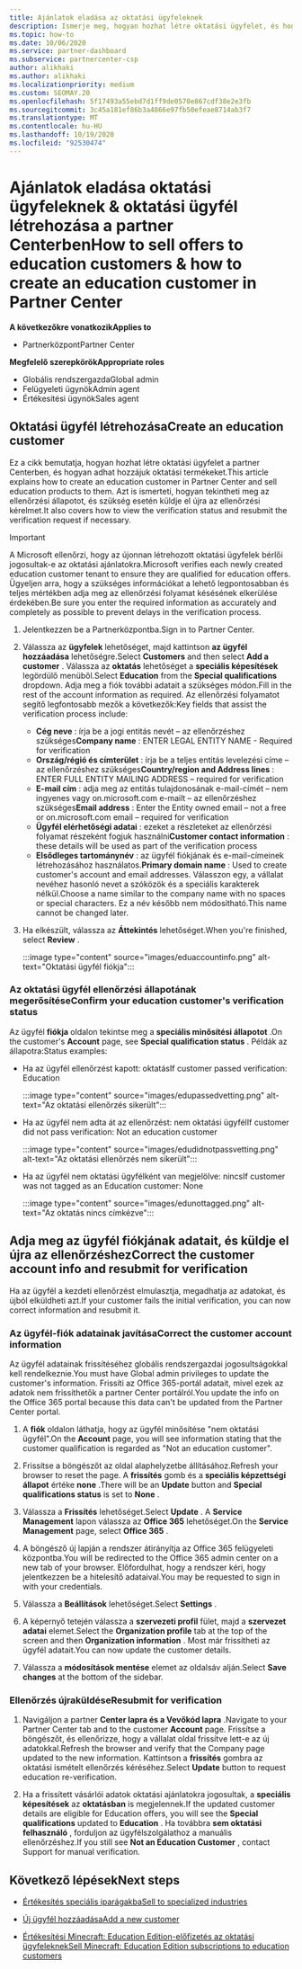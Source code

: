 ```yaml
---
title: Ajánlatok eladása az oktatási ügyfeleknek
description: Ismerje meg, hogyan hozhat létre oktatási ügyfelet, és hogyan adhat hozzájuk ajánlatokat a partner Centerben. Magában foglalja az oktatási ügyfél ellenőrzési állapotának megerősítését.
ms.topic: how-to
ms.date: 10/06/2020
ms.service: partner-dashboard
ms.subservice: partnercenter-csp
author: alikhaki
ms.author: alikhaki
ms.localizationpriority: medium
ms.custom: SEOMAY.20
ms.openlocfilehash: 5f17493a55ebd7d1ff9de0570e867cdf38e2e3fb
ms.sourcegitcommit: 3c45a181ef86b3a4866e97fb50efeae8714ab3f7
ms.translationtype: MT
ms.contentlocale: hu-HU
ms.lasthandoff: 10/19/2020
ms.locfileid: "92530474"
---
```

# <a name="how-to-sell-offers-to-education-customers--how-to-create-an-education-customer-in-partner-center"></a><span data-ttu-id="d1f01-104">Ajánlatok eladása oktatási ügyfeleknek & oktatási ügyfél létrehozása a partner Centerben</span><span class="sxs-lookup"><span data-stu-id="d1f01-104">How to sell offers to education customers & how to create an education customer in Partner Center</span></span>

<span data-ttu-id="d1f01-105">**A következőkre vonatkozik**</span><span class="sxs-lookup"><span data-stu-id="d1f01-105">**Applies to**</span></span>

- <span data-ttu-id="d1f01-106">Partnerközpont</span><span class="sxs-lookup"><span data-stu-id="d1f01-106">Partner Center</span></span>

<span data-ttu-id="d1f01-107">**Megfelelő szerepkörök**</span><span class="sxs-lookup"><span data-stu-id="d1f01-107">**Appropriate roles**</span></span>

- <span data-ttu-id="d1f01-108">Globális rendszergazda</span><span class="sxs-lookup"><span data-stu-id="d1f01-108">Global admin</span></span>
- <span data-ttu-id="d1f01-109">Felügyeleti ügynök</span><span class="sxs-lookup"><span data-stu-id="d1f01-109">Admin agent</span></span>
- <span data-ttu-id="d1f01-110">Értékesítési ügynök</span><span class="sxs-lookup"><span data-stu-id="d1f01-110">Sales agent</span></span>

## <a name="create-an-education-customer"></a><span data-ttu-id="d1f01-111">Oktatási ügyfél létrehozása</span><span class="sxs-lookup"><span data-stu-id="d1f01-111">Create an education customer</span></span>

<span data-ttu-id="d1f01-112">Ez a cikk bemutatja, hogyan hozhat létre oktatási ügyfelet a partner Centerben, és hogyan adhat hozzájuk oktatási termékeket.</span><span class="sxs-lookup"><span data-stu-id="d1f01-112">This article explains how to create an education customer in Partner Center and sell education products to them.</span></span> <span data-ttu-id="d1f01-113">Azt is ismerteti, hogyan tekintheti meg az ellenőrzési állapotot, és szükség esetén küldje el újra az ellenőrzési kérelmet.</span><span class="sxs-lookup"><span data-stu-id="d1f01-113">It also covers how to view the verification status and resubmit the verification request if necessary.</span></span>

> [!IMPORTANT]
> <span data-ttu-id="d1f01-114">A Microsoft ellenőrzi, hogy az újonnan létrehozott oktatási ügyfelek bérlői jogosultak-e az oktatási ajánlatokra.</span><span class="sxs-lookup"><span data-stu-id="d1f01-114">Microsoft verifies each newly created education customer tenant to ensure they are qualified for education offers.</span></span>  <span data-ttu-id="d1f01-115">Ügyeljen arra, hogy a szükséges információkat a lehető legpontosabban és teljes mértékben adja meg az ellenőrzési folyamat késésének elkerülése érdekében.</span><span class="sxs-lookup"><span data-stu-id="d1f01-115">Be sure you enter the required information as accurately and completely as possible to prevent delays in the verification process.</span></span>

1. <span data-ttu-id="d1f01-116">Jelentkezzen be a Partnerközpontba.</span><span class="sxs-lookup"><span data-stu-id="d1f01-116">Sign in to Partner Center.</span></span>

2. <span data-ttu-id="d1f01-117">Válassza az **ügyfelek** lehetőséget, majd kattintson **az ügyfél hozzáadása** lehetőségre.</span><span class="sxs-lookup"><span data-stu-id="d1f01-117">Select **Customers** and then select **Add a customer** .</span></span> <span data-ttu-id="d1f01-118">Válassza az **oktatás** lehetőséget a **speciális képesítések** legördülő menüből.</span><span class="sxs-lookup"><span data-stu-id="d1f01-118">Select **Education** from the **Special qualifications** dropdown.</span></span>  <span data-ttu-id="d1f01-119">Adja meg a fiók további adatait a szükséges módon.</span><span class="sxs-lookup"><span data-stu-id="d1f01-119">Fill in the rest of the account information as required.</span></span>  <span data-ttu-id="d1f01-120">Az ellenőrzési folyamatot segítő legfontosabb mezők a következők:</span><span class="sxs-lookup"><span data-stu-id="d1f01-120">Key fields that assist the verification process include:</span></span>

   - <span data-ttu-id="d1f01-121">**Cég neve** : írja be a jogi entitás nevét – az ellenőrzéshez szükséges</span><span class="sxs-lookup"><span data-stu-id="d1f01-121">**Company name** : ENTER LEGAL ENTITY NAME - Required for verification</span></span>
   - <span data-ttu-id="d1f01-122">**Ország/régió és címterület** : írja be a teljes entitás levelezési címe – az ellenőrzéshez szükséges</span><span class="sxs-lookup"><span data-stu-id="d1f01-122">**Country/region and Address lines** : ENTER FULL ENTITY MAILING ADDRESS – required for verification</span></span>
   - <span data-ttu-id="d1f01-123">**E-mail cím** : adja meg az entitás tulajdonosának e-mail-címét – nem ingyenes vagy on.microsoft.com e-mailt – az ellenőrzéshez szükséges</span><span class="sxs-lookup"><span data-stu-id="d1f01-123">**Email address** :  Enter the Entity owned email – not a free or on.microsoft.com email – required for verification</span></span>
   - <span data-ttu-id="d1f01-124">**Ügyfél elérhetőségi adatai** : ezeket a részleteket az ellenőrzési folyamat részeként fogjuk használni</span><span class="sxs-lookup"><span data-stu-id="d1f01-124">**Customer contact information** : these details will be used as part of the verification process</span></span>
   - <span data-ttu-id="d1f01-125">**Elsődleges tartománynév** : az ügyfél fiókjának és e-mail-címeinek létrehozásához használatos.</span><span class="sxs-lookup"><span data-stu-id="d1f01-125">**Primary domain name** :  Used to create customer's account and email addresses.</span></span>  <span data-ttu-id="d1f01-126">Válasszon egy, a vállalat nevéhez hasonló nevet a szóközök és a speciális karakterek nélkül.</span><span class="sxs-lookup"><span data-stu-id="d1f01-126">Choose a name similar to the company name with no spaces or special characters.</span></span>  <span data-ttu-id="d1f01-127">Ez a név később nem módosítható.</span><span class="sxs-lookup"><span data-stu-id="d1f01-127">This name cannot be changed later.</span></span>

3. <span data-ttu-id="d1f01-128">Ha elkészült, válassza az **Áttekintés** lehetőséget.</span><span class="sxs-lookup"><span data-stu-id="d1f01-128">When you're finished, select **Review** .</span></span>

   :::image type="content" source="images/eduaccountinfo.png" alt-text="Oktatási ügyfél fiókja":::

### <a name="confirm-your-education-customers-verification-status"></a><span data-ttu-id="d1f01-130">Az oktatási ügyfél ellenőrzési állapotának megerősítése</span><span class="sxs-lookup"><span data-stu-id="d1f01-130">Confirm your education customer's verification status</span></span>

<span data-ttu-id="d1f01-131">Az ügyfél **fiókja** oldalon tekintse meg a **speciális minősítési állapotot** .</span><span class="sxs-lookup"><span data-stu-id="d1f01-131">On the customer's **Account** page, see **Special qualification status** .</span></span>
<span data-ttu-id="d1f01-132">Példák az állapotra:</span><span class="sxs-lookup"><span data-stu-id="d1f01-132">Status examples:</span></span>

- <span data-ttu-id="d1f01-133">Ha az ügyfél ellenőrzést kapott: oktatás</span><span class="sxs-lookup"><span data-stu-id="d1f01-133">If customer passed verification:  Education</span></span>

   :::image type="content" source="images/edupassedvetting.png" alt-text="Az oktatási ellenőrzés sikerült":::

- <span data-ttu-id="d1f01-135">Ha az ügyfél nem adta át az ellenőrzést: nem oktatási ügyfél</span><span class="sxs-lookup"><span data-stu-id="d1f01-135">If customer did not pass verification:  Not an education customer</span></span>

   :::image type="content" source="images/edudidnotpassvetting.png" alt-text="Az oktatási ellenőrzés nem sikerült":::

- <span data-ttu-id="d1f01-137">Ha az ügyfél nem oktatási ügyfélként van megjelölve: nincs</span><span class="sxs-lookup"><span data-stu-id="d1f01-137">If customer was not tagged as an Education customer:  None</span></span>

   :::image type="content" source="images/edunottagged.png" alt-text="Az oktatás nincs címkézve":::

## <a name="correct-the-customer-account-info-and-resubmit-for-verification"></a><span data-ttu-id="d1f01-139">Adja meg az ügyfél fiókjának adatait, és küldje el újra az ellenőrzéshez</span><span class="sxs-lookup"><span data-stu-id="d1f01-139">Correct the customer account info and resubmit for verification</span></span>

<span data-ttu-id="d1f01-140">Ha az ügyfél a kezdeti ellenőrzést elmulasztja, megadhatja az adatokat, és újból elküldheti azt.</span><span class="sxs-lookup"><span data-stu-id="d1f01-140">If your customer fails the initial verification, you can now correct information and resubmit it.</span></span>

### <a name="correct-the-customer-account-information"></a><span data-ttu-id="d1f01-141">Az ügyfél-fiók adatainak javítása</span><span class="sxs-lookup"><span data-stu-id="d1f01-141">Correct the customer account information</span></span>

<span data-ttu-id="d1f01-142">Az ügyfél adatainak frissítéséhez globális rendszergazdai jogosultságokkal kell rendelkeznie.</span><span class="sxs-lookup"><span data-stu-id="d1f01-142">You must have Global admin privileges to update the customer's information.</span></span> <span data-ttu-id="d1f01-143">Frissíti az Office 365-portál adatait, mivel ezek az adatok nem frissíthetők a partner Center portálról.</span><span class="sxs-lookup"><span data-stu-id="d1f01-143">You update the info on the Office 365 portal because this data can't be updated from the Partner Center portal.</span></span>

1. <span data-ttu-id="d1f01-144">A **fiók** oldalon láthatja, hogy az ügyfél minősítése "nem oktatási ügyfél".</span><span class="sxs-lookup"><span data-stu-id="d1f01-144">On the **Account** page, you will see information stating that the customer qualification is regarded as "Not an education customer".</span></span>

2. <span data-ttu-id="d1f01-145">Frissítse a böngészőt az oldal alaphelyzetbe állításához.</span><span class="sxs-lookup"><span data-stu-id="d1f01-145">Refresh your browser to reset the page.</span></span> <span data-ttu-id="d1f01-146">A **frissítés** gomb és a **speciális képzettségi állapot** értéke **none** .</span><span class="sxs-lookup"><span data-stu-id="d1f01-146">There will be an **Update** button and **Special qualifications status** is set to **None** .</span></span>

3. <span data-ttu-id="d1f01-147">Válassza a **Frissítés** lehetőséget.</span><span class="sxs-lookup"><span data-stu-id="d1f01-147">Select **Update** .</span></span> <span data-ttu-id="d1f01-148">A **Service Management** lapon válassza az **Office 365** lehetőséget.</span><span class="sxs-lookup"><span data-stu-id="d1f01-148">On the **Service Management** page, select **Office 365** .</span></span>

4. <span data-ttu-id="d1f01-149">A böngésző új lapján a rendszer átirányítja az Office 365 felügyeleti központba.</span><span class="sxs-lookup"><span data-stu-id="d1f01-149">You will be redirected to the Office 365 admin center on a new tab of your browser.</span></span> <span data-ttu-id="d1f01-150">Előfordulhat, hogy a rendszer kéri, hogy jelentkezzen be a hitelesítő adataival.</span><span class="sxs-lookup"><span data-stu-id="d1f01-150">You may be requested to sign in with your credentials.</span></span>

5. <span data-ttu-id="d1f01-151">Válassza a **Beállítások** lehetőséget.</span><span class="sxs-lookup"><span data-stu-id="d1f01-151">Select **Settings** .</span></span>

6. <span data-ttu-id="d1f01-152">A képernyő tetején válassza a **szervezeti profil** fület, majd a **szervezet adatai** elemet.</span><span class="sxs-lookup"><span data-stu-id="d1f01-152">Select the **Organization profile** tab at the top of the screen and then **Organization information** .</span></span> <span data-ttu-id="d1f01-153">Most már frissítheti az ügyfél adatait.</span><span class="sxs-lookup"><span data-stu-id="d1f01-153">You can now update the customer details.</span></span>

7. <span data-ttu-id="d1f01-154">Válassza a **módosítások mentése** elemet az oldalsáv alján.</span><span class="sxs-lookup"><span data-stu-id="d1f01-154">Select **Save changes** at the bottom of the sidebar.</span></span>  

### <a name="resubmit-for-verification"></a><span data-ttu-id="d1f01-155">Ellenőrzés újraküldése</span><span class="sxs-lookup"><span data-stu-id="d1f01-155">Resubmit for verification</span></span>

1. <span data-ttu-id="d1f01-156">Navigáljon a partner **Center lapra és a Vevőkód lapra** .</span><span class="sxs-lookup"><span data-stu-id="d1f01-156">Navigate to your Partner Center tab and to the customer **Account** page.</span></span> <span data-ttu-id="d1f01-157">Frissítse a böngészőt, és ellenőrizze, hogy a vállalat oldal frissítve lett-e az új adatokkal.</span><span class="sxs-lookup"><span data-stu-id="d1f01-157">Refresh the browser and verify that the Company page updated to the new information.</span></span> <span data-ttu-id="d1f01-158">Kattintson a **frissítés** gombra az oktatási ismételt ellenőrzés kéréséhez.</span><span class="sxs-lookup"><span data-stu-id="d1f01-158">Select **Update** button to request education re-verification.</span></span>

2. <span data-ttu-id="d1f01-159">Ha a frissített vásárlói adatok oktatási ajánlatokra jogosultak, a **speciális képesítések** az **oktatásban** is megjelennek.</span><span class="sxs-lookup"><span data-stu-id="d1f01-159">If the updated customer details are eligible for Education offers, you will see the **Special qualifications** updated to **Education** .</span></span> <span data-ttu-id="d1f01-160">Ha továbbra **sem oktatási felhasználó** , forduljon az ügyfélszolgálathoz a manuális ellenőrzéshez.</span><span class="sxs-lookup"><span data-stu-id="d1f01-160">If you still see **Not an Education Customer** , contact Support for manual verification.</span></span>

## <a name="next-steps"></a><span data-ttu-id="d1f01-161">Következő lépések</span><span class="sxs-lookup"><span data-stu-id="d1f01-161">Next steps</span></span>

- [<span data-ttu-id="d1f01-162">Értékesítés speciális iparágakba</span><span class="sxs-lookup"><span data-stu-id="d1f01-162">Sell to specialized industries</span></span>](get-special-pricing-for-offers.md)

- [<span data-ttu-id="d1f01-163">Új ügyfél hozzáadása</span><span class="sxs-lookup"><span data-stu-id="d1f01-163">Add a new customer</span></span>](add-a-new-customer.md)

- [<span data-ttu-id="d1f01-164">Értékesítési Minecraft: Education Edition-előfizetés az oktatási ügyfeleknek</span><span class="sxs-lookup"><span data-stu-id="d1f01-164">Sell Minecraft: Education Edition subscriptions to education customers</span></span>](minecraft-subscriptions.md)
